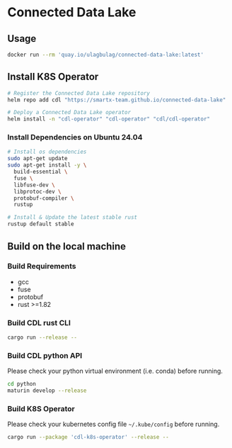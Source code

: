 # Connected Data Lake

## Usage

```bash
docker run --rm 'quay.io/ulagbulag/connected-data-lake:latest'
```

## Install K8S Operator

```bash
# Register the Connected Data Lake repository
helm repo add cdl "https://smartx-team.github.io/connected-data-lake"

# Deploy a Connected Data Lake operator
helm install -n "cdl-operator" "cdl-operator" "cdl/cdl-operator"
```

### Install Dependencies on Ubuntu 24.04

```bash
# Install os dependencies
sudo apt-get update
sudo apt-get install -y \
  build-essential \
  fuse \
  libfuse-dev \
  libprotoc-dev \
  protobuf-compiler \
  rustup

# Install & Update the latest stable rust
rustup default stable
```

## Build on the local machine

### Build Requirements

- gcc
- fuse
- protobuf
- rust >=1.82

### Build CDL rust CLI

```bash
cargo run --release --
```

### Build CDL python API

Please check your python virtual environment (i.e. conda) before running.

```bash
cd python
maturin develop --release
```

### Build K8S Operator

Please check your kubernetes config file `~/.kube/config` before running.

```bash
cargo run --package 'cdl-k8s-operator' --release --
```
